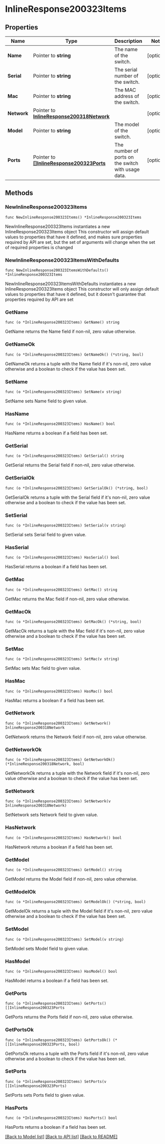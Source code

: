 # InlineResponse200323Items

## Properties

Name | Type | Description | Notes
------------ | ------------- | ------------- | -------------
**Name** | Pointer to **string** | The name of the switch. | [optional] 
**Serial** | Pointer to **string** | The serial number of the switch. | [optional] 
**Mac** | Pointer to **string** | The MAC address of the switch. | [optional] 
**Network** | Pointer to [**InlineResponse200318Network**](InlineResponse200318Network.md) |  | [optional] 
**Model** | Pointer to **string** | The model of the switch. | [optional] 
**Ports** | Pointer to [**[]InlineResponse200323Ports**](InlineResponse200323Ports.md) | The number of ports on the switch with usage data. | [optional] 

## Methods

### NewInlineResponse200323Items

`func NewInlineResponse200323Items() *InlineResponse200323Items`

NewInlineResponse200323Items instantiates a new InlineResponse200323Items object
This constructor will assign default values to properties that have it defined,
and makes sure properties required by API are set, but the set of arguments
will change when the set of required properties is changed

### NewInlineResponse200323ItemsWithDefaults

`func NewInlineResponse200323ItemsWithDefaults() *InlineResponse200323Items`

NewInlineResponse200323ItemsWithDefaults instantiates a new InlineResponse200323Items object
This constructor will only assign default values to properties that have it defined,
but it doesn't guarantee that properties required by API are set

### GetName

`func (o *InlineResponse200323Items) GetName() string`

GetName returns the Name field if non-nil, zero value otherwise.

### GetNameOk

`func (o *InlineResponse200323Items) GetNameOk() (*string, bool)`

GetNameOk returns a tuple with the Name field if it's non-nil, zero value otherwise
and a boolean to check if the value has been set.

### SetName

`func (o *InlineResponse200323Items) SetName(v string)`

SetName sets Name field to given value.

### HasName

`func (o *InlineResponse200323Items) HasName() bool`

HasName returns a boolean if a field has been set.

### GetSerial

`func (o *InlineResponse200323Items) GetSerial() string`

GetSerial returns the Serial field if non-nil, zero value otherwise.

### GetSerialOk

`func (o *InlineResponse200323Items) GetSerialOk() (*string, bool)`

GetSerialOk returns a tuple with the Serial field if it's non-nil, zero value otherwise
and a boolean to check if the value has been set.

### SetSerial

`func (o *InlineResponse200323Items) SetSerial(v string)`

SetSerial sets Serial field to given value.

### HasSerial

`func (o *InlineResponse200323Items) HasSerial() bool`

HasSerial returns a boolean if a field has been set.

### GetMac

`func (o *InlineResponse200323Items) GetMac() string`

GetMac returns the Mac field if non-nil, zero value otherwise.

### GetMacOk

`func (o *InlineResponse200323Items) GetMacOk() (*string, bool)`

GetMacOk returns a tuple with the Mac field if it's non-nil, zero value otherwise
and a boolean to check if the value has been set.

### SetMac

`func (o *InlineResponse200323Items) SetMac(v string)`

SetMac sets Mac field to given value.

### HasMac

`func (o *InlineResponse200323Items) HasMac() bool`

HasMac returns a boolean if a field has been set.

### GetNetwork

`func (o *InlineResponse200323Items) GetNetwork() InlineResponse200318Network`

GetNetwork returns the Network field if non-nil, zero value otherwise.

### GetNetworkOk

`func (o *InlineResponse200323Items) GetNetworkOk() (*InlineResponse200318Network, bool)`

GetNetworkOk returns a tuple with the Network field if it's non-nil, zero value otherwise
and a boolean to check if the value has been set.

### SetNetwork

`func (o *InlineResponse200323Items) SetNetwork(v InlineResponse200318Network)`

SetNetwork sets Network field to given value.

### HasNetwork

`func (o *InlineResponse200323Items) HasNetwork() bool`

HasNetwork returns a boolean if a field has been set.

### GetModel

`func (o *InlineResponse200323Items) GetModel() string`

GetModel returns the Model field if non-nil, zero value otherwise.

### GetModelOk

`func (o *InlineResponse200323Items) GetModelOk() (*string, bool)`

GetModelOk returns a tuple with the Model field if it's non-nil, zero value otherwise
and a boolean to check if the value has been set.

### SetModel

`func (o *InlineResponse200323Items) SetModel(v string)`

SetModel sets Model field to given value.

### HasModel

`func (o *InlineResponse200323Items) HasModel() bool`

HasModel returns a boolean if a field has been set.

### GetPorts

`func (o *InlineResponse200323Items) GetPorts() []InlineResponse200323Ports`

GetPorts returns the Ports field if non-nil, zero value otherwise.

### GetPortsOk

`func (o *InlineResponse200323Items) GetPortsOk() (*[]InlineResponse200323Ports, bool)`

GetPortsOk returns a tuple with the Ports field if it's non-nil, zero value otherwise
and a boolean to check if the value has been set.

### SetPorts

`func (o *InlineResponse200323Items) SetPorts(v []InlineResponse200323Ports)`

SetPorts sets Ports field to given value.

### HasPorts

`func (o *InlineResponse200323Items) HasPorts() bool`

HasPorts returns a boolean if a field has been set.


[[Back to Model list]](../README.md#documentation-for-models) [[Back to API list]](../README.md#documentation-for-api-endpoints) [[Back to README]](../README.md)


